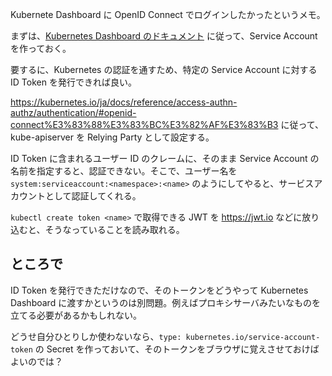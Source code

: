 Kubernete Dashboard に OpenID Connect でログインしたかったというメモ。

まずは、[Kubernetes Dashboard のドキュメント](https://github.com/kubernetes/dashboard/blob/master/docs/user/access-control/creating-sample-user.md) に従って、Service Account を作っておく。

要するに、Kubernetes の認証を通すため、特定の Service Account に対する ID Token を発行できれば良い。

<https://kubernetes.io/ja/docs/reference/access-authn-authz/authentication/#openid-connect%E3%83%88%E3%83%BC%E3%82%AF%E3%83%B3> に従って、kube-apiserver を Relying Party として設定する。

ID Token に含まれるユーザー ID のクレームに、そのまま Service Account の名前を指定すると、認証できない。そこで、ユーザー名を `system:serviceaccount:<namespace>:<name>` のようにしてやると、サービスアカウントとして認証してくれる。

`kubectl create token <name>` で取得できる JWT を <https://jwt.io> などに放り込むと、そうなっていることを読み取れる。

## ところで

ID Token を発行できただけなので、そのトークンをどうやって Kubernetes Dashboard に渡すかというのは別問題。例えばプロキシサーバみたいなものを立てる必要があるかもしれない。

どうせ自分ひとりしか使わないなら、`type: kubernetes.io/service-account-token` の Secret を作っておいて、そのトークンをブラウザに覚えさせておけばよいのでは？
